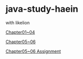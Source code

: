 # java-study-haein
with likelion

[Chapter01~04](https://www.notion.so/Week01-9e2a6d9c93be4e7a92cfd5c9f1b8f913?pvs=4)

[Chapter05~06](https://subdued-closet-d10.notion.site/Week02-e9b498df7842460b95b1cb37fca2f805)

[Chapter05~06 Assignment](https://subdued-closet-d10.notion.site/Chapter05-06_Assignment-f9071c7ef2e54b2f83f5630346f69214)

